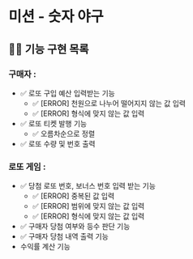 # 미션 - 숫자 야구
##  👨‍💻 기능 구현 목록

### 구매자 :
- ✅ 로또 구입 예산 입력받는 기능
  - ✅ [ERROR] 천원으로 나누어 떨어지지 않는 값 입력
  - ✅ [ERROR] 형식에 맞지 않는 값 입력
- ✅ 로또 티켓 발행 기능
  - ✅ 오름차순으로 정렬
- ✅ 로또 수량 및 번호 출력

### 로또 게임 :
- ✅ 당첨 로또 번호, 보너스 번호 입력 받는 기능
  - ✅ [ERROR] 중복된 값 입력
  - ✅ [ERROR] 범위에 맞지 않는 값 입력
  - ✅ [ERROR] 형식에 맞지 않는 값 입력
- ✅ 구매자 당첨 여부와 등수 판단 기능
- ✅ 구매자 당첨 내역 출력 기능
- 수익률 계산 기능
